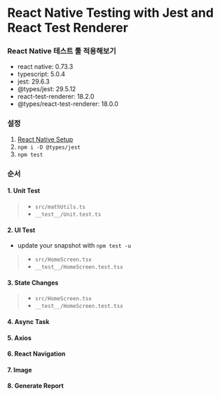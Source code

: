 # React Native Testing with Jest and React Test Renderer

### React Native 테스트 툴 적용해보기

- react native: 0.73.3
- typescript: 5.0.4
- jest: 29.6.3
- @types/jest: 29.5.12
- react-test-renderer: 18.2.0
- @types/react-test-renderer: 18.0.0

### 설정
1. [React Native Setup](https://reactnative.dev/docs/environment-setup)
2. `npm i -D @types/jest`
3. `npm test`

### 순서
#### 1. Unit Test
> - `src/mathUtils.ts`
> - `__test__/Unit.test.ts`
#### 2. UI Test
- update your snapshot with `npm test -u`
> - `src/HomeScreen.tsx`
> - `__test__/HomeScreen.test.tsx`
#### 3. State Changes
> - `src/HomeScreen.tsx`
> - `__test__/HomeScreen.test.tsx`
#### 4. Async Task
#### 5. Axios
#### 6. React Navigation
#### 7. Image
#### 8. Generate Report
